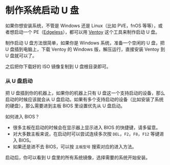 # 制作系统启动 U 盘

如果你想安装系统，不管是 Windows 还是 Linux（比如 PVE，fnOS 等等），或者想启动一个 PE（[Edgeless](https://home.edgeless.top/)），都可以用 [Ventoy](https://www.ventoy.net/cn/download.html) 这个工具来制作启动 U 盘。

制作启动 U 盘方法很简单，如果你是 Windows 系统，准备一个空闲的 U 盘，把 U 盘插到电脑上，下载 Ventoy 的 Windows 版，解压运行，直接安装 Ventoy 到 U 盘就可以了。

之后把你下载好的 ISO 镜像复制到 U 盘根目录即可。

### 从 U 盘启动

把 U 盘插到你的机器上，如果你的机器上只有 U 盘这一个支持启动的设备，那么启动的时候应该就会从 U 盘启动。如果有多个支持启动的设备（比如安装了系统的硬盘），那么需要进到主板 BIOS 里设置优先从 U 盘启动。

如何进入 BIOS？

- 很多主板在启动的时候会在显示器上显示进入 BIOS 的快捷键，请多留意。
- 对大多数主板来说，在启动时可以尝试连续多次按 `DEL`，`F2`，`F8`，`F12` 等键进入 BIOS。
- 如果还是进不去 BIOS，可以按 `主板型号` 搜索对应的进入方法。

启动后，你可以看到 U 盘里的所有系统镜像，选择需要的系统开始安装。